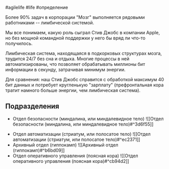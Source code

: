 #agilelife #life #определение 

Более 90% задач в корпорации "Мозг" выполняется рядовыми работниками -- лимбической системой.

Мы все понимаем, какую роль сыграл Стив Джобс в компании Apple, но без мощной командной поддержки у него бы вряд ли что-то получилось.

Лимбическая система, находящаяся в подкорковых структурах мозга, трудится 24/7 без сна и отдыха. Многие процессы в ней автоматизированы, что позволяет обрабатывать миллионы бит информации в секунду, затрачивая минимум энергии. 

Для сравнения: наш Стив Джобс справится с обработкой максимум 40 бит данных и потребует кругленькую "зарплату" (префронтальная кора тратит намного больше энергии, чем лимбическая система).

## Подразделения

- Отдел безопасности (миндалина, или миндалевидное тело) 
	![[Отдел безопасности (миндалина, или миндалевидное тело)#^3d6f55]]
* Отдел автоматизации (стриатум, или полосатое тело)
	![[Отдел автоматизации (стриатум, или полосатое тело)#^ec2371]]
* Архивный отдел (гиппокамп)
	![[Архивный отдел (гиппокамп)#^b6bd09]]
* Отдел оперативного управления (поясная кора)
	![[Отдел оперативного управления (поясная кора)#^cb94d2]]
